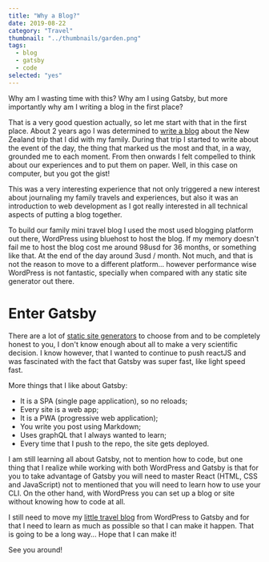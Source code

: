 ```yaml
---
title: "Why a Blog?"
date: 2019-08-22
category: "Travel"
thumbnail: "../thumbnails/garden.png"
tags:
  - blog
  - gatsby
  - code
selected: "yes"
---
```


Why am I wasting time with this? Why am I using Gatsby, but more importantly why am I writing a blog in the first place?

That is a very good question actually, so let me start with that in the first place. About 2 years ago I was determined to [write a blog](http://dont-grow-to-fast.com/) about the New Zealand trip that I did with my family. During that trip I started to write about the event of the day, the thing that marked us the most and that, in a way, grounded me to each moment. From then onwards I felt compelled to think about our experiences and to put them on paper. Well, in this case on computer, but you got the gist!

This was a very interesting experience that not only triggered a new interest about journaling my family travels and experiences, but also it was an introduction to web development as I got really interested in all technical aspects of putting a blog together.

To build our family mini travel blog I used the most used blogging platform out there, WordPress using bluehost to host the blog. If my memory doesn't fail me to host the blog cost me around 98usd for 36 months, or something like that. At the end of the day around 3usd / month. Not much, and that is not the reason to move to a different platform... however performance wise WordPress is not fantastic, specially when compared with any static site generator out there.

# Enter Gatsby

There are a lot of [static site generators](https://www.staticgen.com) to choose from and to be completely honest to you, I don't know enough about all to make a very scientific decision. I know however, that I wanted to continue to push reactJS and was fascinated with the fact that Gatsby was super fast, like light speed fast.

More things that I like about Gatsby:

- It is a SPA (single page application), so no reloads;
- Every site is a web app;
- It is a PWA (progressive web application);
- You write you post using Markdown;
- Uses graphQL that I always wanted to learn;
- Every time that I push to the repo, the site gets deployed.

I am still learning all about Gatsby, not to mention how to code, but one thing that I realize while working with both WordPress and Gatsby is that for you to take advantage of Gatsby you will need to master React (HTML, CSS and JavaScript) not to mentioned that you will need to learn how to use your CLI. On the other hand, with WordPress you can set up a blog or site without knowing how to code at all.

I still need to move my [little travel blog](http://dont-grow-to-fast.com/) from WordPress to Gatsby and for that I need to learn as much as possible so that I can make it happen. That is going to be a long way... Hope that I can make it!

See you around!
